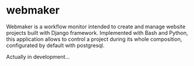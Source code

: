 # webmaker

Webmaker is a workflow monitor intended to create and manage website projects built with Django framework. Implemented with Bash and Python, this application allows to control a project during its whole composition, configurated by default with postgresql.

Actually in development...
